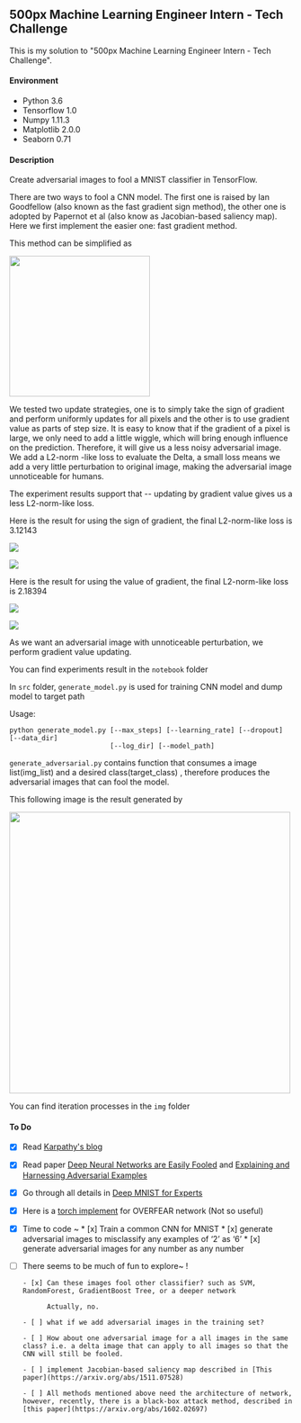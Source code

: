 ## 500px Machine Learning Engineer Intern - Tech Challenge

This is my solution to "500px Machine Learning Engineer Intern - Tech Challenge".

#### Environment

* Python 3.6
* Tensorflow 1.0
* Numpy 1.11.3
* Matplotlib 2.0.0
* Seaborn 0.71

#### Description

Create adversarial images to fool a MNIST classifier in TensorFlow.

There are two ways to fool a CNN model. The first one is raised by Ian Goodfellow (also known
as the fast gradient sign method), the other one is adopted by Papernot et al (also know as Jacobian-based saliency map). Here we first implement the easier one: fast gradient method.

This method can be simplified as

<img src="/img/fg_euqtion.png" width="250">

We tested two update strategies, one is to simply take the sign of gradient and perform uniformly updates for all pixels and the other is to use gradient value as parts of step size. It is easy to know that if the gradient of a pixel is large, we only need to add a little wiggle, which will bring enough influence on the prediction. Therefore, it will give us a less noisy adversarial image. We add a L2-norm -like loss to evaluate the Delta, a small loss means we add a very little perturbation to original image, making the adversarial image unnoticeable for humans. 

The experiment results support that -- updating by gradient value gives us a less L2-norm-like loss.

Here is the result for using the sign of gradient, the final L2-norm-like loss is 3.12143

![](/img/fg_sign_versus.png)

![](/img/fg_sign_iter.png)

Here is the result for using the value of gradient, the final L2-norm-like loss is 2.18394

![](/img/fg_grad_versus.png)

![](/img/fg_grad_iter.png)

As we want an adversarial image with unnoticeable perturbation, we perform gradient value updating.

You can find experiments result in the `notebook` folder

In `src` folder, `generate_model.py` is used for training CNN model and dump model to target path

Usage:

```
python generate_model.py [--max_steps] [--learning_rate] [--dropout] [--data_dir]
                         [--log_dir] [--model_path]
```

`generate_adversarial.py` contains function that consumes a image list(img_list) and a desired class(target_class) , therefore produces the adversarial images that can fool the model.

This following image is the result generated by 

<img src="/img/adversarial_versus.png" width="500">

You can find iteration processes in the `img` folder

#### To Do

- [x] Read [Karpathy's blog](http://karpathy.github.io/2015/03/30/breaking-convnets/)
- [x] Read paper [Deep Neural Networks are Easily Fooled](https://arxiv.org/abs/1412.1897) and [Explaining and Harnessing Adversarial Examples](https://arxiv.org/abs/1412.6572)
- [x] Go through all details in [Deep MNIST for Experts](https://www.tensorflow.org/get_started/mnist/pros)
- [x] Here is a [torch implement](https://github.com/e-lab/torch-toolbox/tree/master/Adversarial) for OVERFEAR network (Not so useful)
- [x] Time to code ~
      * [x] Train a common CNN for MNIST
      * [x] generate adversarial images to misclassify any examples of ‘2’ as ‘6’
      * [x] generate adversarial images for any number as any number

- [ ] There seems to be much of fun to explore~ !

      - [x] Can these images fool other classifier? such as SVM, RandomForest, GradientBoost Tree, or a deeper network

            Actually, no.

      - [ ] what if we add adversarial images in the training set? 

      - [ ] How about one adversarial image for a all images in the same class? i.e. a delta image that can apply to all images so that the CNN will still be fooled.

      - [ ] implement Jacobian-based saliency map described in [This paper](https://arxiv.org/abs/1511.07528)

      - [ ] All methods mentioned above need the architecture of network, however, recently, there is a black-box attack method, described in [this paper](https://arxiv.org/abs/1602.02697) 